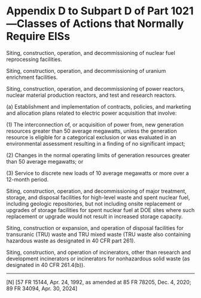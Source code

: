 # Appendix D to Subpart D of Part 1021—Classes of Actions that Normally Require EISs


Siting, construction, operation, and decommissioning of nuclear fuel reprocessing facilities.


Siting, construction, operation, and decommissioning of uranium enrichment facilities.


Siting, construction, operation, and decommissioning of power reactors, nuclear material production reactors, and test and research reactors.


(a) Establishment and implementation of contracts, policies, and marketing and allocation plans related to electric power acquisition that involve:


(1) The interconnection of, or acquisition of power from, new generation resources greater than 50 average megawatts, unless the generation resource is eligible for a categorical exclusion or was evaluated in an environmental assessment resulting in a finding of no significant impact;


(2) Changes in the normal operating limits of generation resources greater than 50 average megawatts; or


(3) Service to discrete new loads of 10 average megawatts or more over a 12-month period.




Siting, construction, operation, and decommissioning of major treatment, storage, and disposal facilities for high-level waste and spent nuclear fuel, including geologic repositories, but not including onsite replacement or upgrades of storage facilities for spent nuclear fuel at DOE sites where such replacement or upgrade would not result in increased storage capacity.


Siting, construction or expansion, and operation of disposal facilities for transuranic (TRU) waste and TRU mixed waste (TRU waste also containing hazardous waste as designated in 40 CFR part 261).


Siting, construction, and operation of incinerators, other than research and development incinerators or incinerators for nonhazardous solid waste (as designated in 40 CFR 261.4(b)).





---

[N] [57 FR 15144, Apr. 24, 1992, as amended at 85 FR 78205, Dec. 4, 2020; 89 FR 34094, Apr. 30, 2024]




